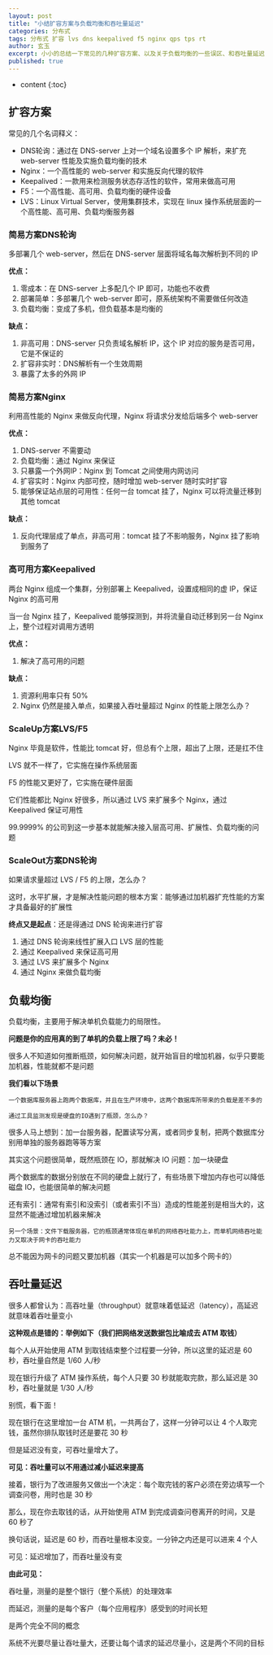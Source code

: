 ```yaml
---
layout: post
title: "小结扩容方案与负载均衡和吞吐量延迟"
categories: 分布式
tags: 分布式 扩容 lvs dns keepalived f5 nginx qps tps rt
author: 玄玉
excerpt: 小小的总结一下常见的几种扩容方案、以及关于负载均衡的一些误区、和吞吐量延迟的一个形象的例子。
published: true
---
```


* content
{:toc}


## 扩容方案

常见的几个名词释义：

* DNS轮询：通过在 DNS-server 上对一个域名设置多个 IP 解析，来扩充 web-server 性能及实施负载均衡的技术
* Nginx：一个高性能的 web-server 和实施反向代理的软件
* Keepalived：一款用来检测服务状态存活性的软件，常用来做高可用
* F5：一个高性能、高可用、负载均衡的硬件设备
* LVS：Linux Virtual Server，使用集群技术，实现在 linux 操作系统层面的一个高性能、高可用、负载均衡服务器

### 简易方案DNS轮询

多部署几个 web-server，然后在 DNS-server 层面将域名每次解析到不同的 IP

**优点：**
1. 零成本：在 DNS-server 上多配几个 IP 即可，功能也不收费
2. 部署简单：多部署几个 web-server 即可，原系统架构不需要做任何改造
3. 负载均衡：变成了多机，但负载基本是均衡的

**缺点：**
1. 非高可用：DNS-server 只负责域名解析 IP，这个 IP 对应的服务是否可用，它是不保证的
2. 扩容非实时：DNS解析有一个生效周期
3. 暴露了太多的外网 IP

### 简易方案Nginx

利用高性能的 Nginx 来做反向代理，Nginx 将请求分发给后端多个 web-server

**优点：**
1. DNS-server 不需要动
2. 负载均衡：通过 Nginx 来保证
3. 只暴露一个外网IP：Nginx 到 Tomcat 之间使用内网访问
4. 扩容实时：Nginx 内部可控，随时增加 web-server 随时实时扩容
5. 能够保证站点层的可用性：任何一台 tomcat 挂了，Nginx 可以将流量迁移到其他 tomcat

**缺点：**
1. 反向代理层成了单点，非高可用：tomcat 挂了不影响服务，Nginx 挂了影响到服务了

### 高可用方案Keepalived

两台 Nginx 组成一个集群，分别部署上 Keepalived，设置成相同的虚 IP，保证 Nginx 的高可用

当一台 Nginx 挂了，Keepalived 能够探测到，并将流量自动迁移到另一台 Nginx 上，整个过程对调用方透明

**优点：**
1. 解决了高可用的问题

**缺点：**
1. 资源利用率只有 50%
2. Nginx 仍然是接入单点，如果接入吞吐量超过 Nginx 的性能上限怎么办？

### ScaleUp方案LVS/F5

Nginx 毕竟是软件，性能比 tomcat 好，但总有个上限，超出了上限，还是扛不住

LVS 就不一样了，它实施在操作系统层面

F5 的性能又更好了，它实施在硬件层面

它们性能都比 Nginx 好很多，所以通过 LVS 来扩展多个 Nginx，通过 Keepalived 保证可用性

99.9999% 的公司到这一步基本就能解决接入层高可用、扩展性、负载均衡的问题

### ScaleOut方案DNS轮询

如果请求量超过 LVS / F5 的上限，怎么办？

这时，水平扩展，才是解决性能问题的根本方案：能够通过加机器扩充性能的方案才具备最好的扩展性

**终点又是起点**：还是得通过 DNS 轮询来进行扩容

1. 通过 DNS 轮询来线性扩展入口 LVS 层的性能
2. 通过 Keepalived 来保证高可用
3. 通过 LVS 来扩展多个 Nginx
4. 通过 Nginx 来做负载均衡

## 负载均衡

负载均衡，主要用于解决单机负载能力的局限性。

**问题是你的应用真的到了单机的负载上限了吗？未必！**

很多人不知道如何推断瓶颈，如何解决问题，就开始盲目的增加机器，似乎只要能加机器，性能就都不是问题

**我们看以下场景**

`一个数据库服务器上跑两个数据库，并且在生产环境中，这两个数据库所带来的负载是差不多的`

`通过工具监测发现是硬盘的IO遇到了瓶颈，怎么办？`

很多人马上想到：加一台服务器，配置读写分离，或者同步复制，把两个数据库分别用单独的服务器跑等等方案

其实这个问题很简单，既然瓶颈在 IO，那就解决 IO 问题：加一块硬盘

两个数据库的数据分别放在不同的硬盘上就行了，有些场景下增加内存也可以降低磁盘 IO，也能很简单的解决问题

还有索引：通常有索引和没索引（或者索引不当）造成的性能差别是相当大的，这显然不能通过增加机器来解决

`另一个场景：文件下载服务器，它的瓶颈通常体现在单机的网络吞吐能力上，而单机网络吞吐能力又取决于网卡的吞吐能力`

总不能因为网卡的问题又要加机器（其实一个机器是可以加多个网卡的）

## 吞吐量延迟

很多人都曾认为：高吞吐量（throughput）就意味着低延迟（latency），高延迟就意味着吞吐量变小

**这种观点是错的：举例如下（我们把网络发送数据包比喻成去 ATM 取钱）**

每个人从开始使用 ATM 到取钱结束整个过程要一分钟，所以这里的延迟是 60 秒，吞吐量自然是 1/60 人/秒

现在银行升级了 ATM 操作系统，每个人只要 30 秒就能取完款，那么延迟是 30 秒，吞吐量就是 1/30 人/秒

别慌，看下面！

现在银行在这里增加一台 ATM 机，一共两台了，这样一分钟可以让 4 个人取完钱，虽然你排队取钱时还是要花 30 秒

但是延迟没有变，可吞吐量增大了。

**可见：吞吐量可以不用通过减小延迟来提高**

接着，银行为了改进服务又做出一个决定：每个取完钱的客户必须在旁边填写一个调查问卷，用时也是 30 秒

那么，现在你去取钱的话，从开始使用 ATM 到完成调查问卷离开的时间，又是 60 秒了

换句话说，延迟是 60 秒，而吞吐量根本没变。一分钟之内还是可以进来 4 个人

可见：延迟增加了，而吞吐量没有变

**由此可见：**

吞吐量，测量的是整个银行（整个系统）的处理效率

而延迟，测量的是每个客户（每个应用程序）感受到的时间长短

是两个完全不同的概念

系统不光要尽量让吞吐量大，还要让每个请求的延迟尽量小，这是两个不同的目标